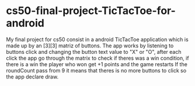 # cs50-final-project-TicTacToe-for-android
My final project for cs50 consist in a android TicTacToe application which is made up by an [3][3] matriz of buttons.
 The app works by listening to buttons click and changing the button text value to "X" or "O",
 after each click the app go through the matrix to check if theres was a win condition,
 if there is a win the player who won get +1 points and the game restarts If the roundCount pass from 9
 it means that theres is no more buttons to click so the app declare draw.
